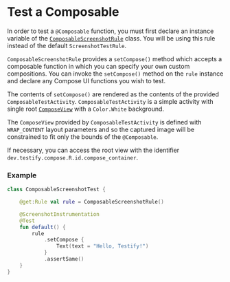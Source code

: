 # Test a Composable

In order to test a `@Composable` function, you must first declare an instance variable of the [`ComposableScreenshotRule`](https://github.com/ndtp/android-testify/blob/main/Ext/Compose/src/main/java/dev/testify/ExperimentalScreenshotRule.kt) class. You will be using this rule instead of the default `ScreenshotTestRule`.

`ComposableScreenshotRule` provides a `setCompose()` method which accepts a composable function in which you can specify your own custom compositions. You can invoke the `setCompose()` method on the `rule` instance and declare any Compose UI functions you wish to test.

The contents of `setCompose()` are rendered as the contents of the provided `ComposableTestActivity`. `ComposableTestActivity` is a simple activity with single root [`ComposeView`](https://developer.android.com/reference/kotlin/androidx/compose/ui/platform/ComposeView) with a `Color.White` background. 

The `ComposeView` provided by `ComposableTestActivity` is defined with `WRAP_CONTENT` layout parameters and so the captured image will be constrained to fit only the bounds of the `@Composable`.

If necessary, you can access the root view with the identifier `dev.testify.compose.R.id.compose_container`.


### Example

```kotlin
class ComposableScreenshotTest {

    @get:Rule val rule = ComposableScreenshotRule()

    @ScreenshotInstrumentation
    @Test
    fun default() {
        rule
            .setCompose {
                Text(text = "Hello, Testify!")
            }
            .assertSame()
    }
}
```
